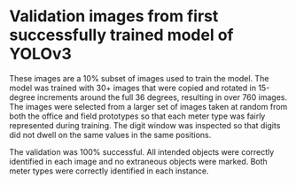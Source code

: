 # Validation images from first successfully trained model of YOLOv3

These images are a 10% subset of images used to train the model.  The model was trained with 30+ images that were 
copied and rotated in 15-degree increments around the full 36 degrees, resulting in over 760 images.  The images were 
selected from a larger set of images taken at random from both the office and field prototypes so that each meter type
was fairly represented during training.  The digit window was inspected so that digits did not dwell on the same values
in the same positions.

The validation was 100% successful.  All intended objects were correctly identified in each image and no extraneous objects
were marked.  Both meter types were correctly identified in each instance.
